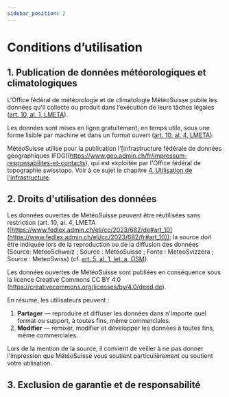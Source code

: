 ```yaml
---
sidebar_position: 2
---
```


# Conditions d’utilisation

## 1. Publication de données météorologiques et climatologiques
L'Office fédéral de météorologie et de climatologie MétéoSuisse publie les données qu'il collecte ou produit dans l’exécution de leurs tâches légales ([art. 10, al. 1, LMETA](https://www.fedlex.admin.ch/eli/cc/2023/682/de#art_10)).

Les données sont mises en ligne gratuitement, en temps utile, sous une forme lisible par machine et dans un format ouvert ([art. 10, al. 4, LMETA](https://www.fedlex.admin.ch/eli/cc/2023/682/de#art_10)).

MétéoSuisse utilise pour la publication l'[infrastructure fédérale de données géographiques IFDG[(https://www.geo.admin.ch/fr/impressum-responsabilites-et-contacts), qui est exploitée par l'Office fédéral de topographie swisstopo. Voir à ce sujet le chapitre [4. Utilisation de l'infrastructure](#4--utilisation-de-l-infrastructure). 



## 2. Droits d'utilisation des données
Les données ouvertes de MétéoSuisse peuvent être réutilisées sans restriction (art. 10, al. 4, LMETA ([https://www.fedlex.admin.ch/eli/cc/2023/682/de#art_10](https://www.fedlex.admin.ch/eli/cc/2023/682/fr#art_10)); la source doit être indiquée lors de la reproduction ou de la diffusion des données (Source: MeteoSchweiz ; Source : MétéoSuisse ; Fonte : MeteoSvizzera ; Source : MeteoSwiss) (cf. [art. 5, al. 1, let. a, OSM](https://www.fedlex.admin.ch/eli/cc/2024/452/de#art_5)). 

Les données ouvertes de MétéoSuisse sont publiées en conséquence sous la licence Creative Commons CC BY 4.0 (https://creativecommons.org/licenses/by/4.0/deed.de).

<!-- TODO : insérer ! [Logo CC-BY] (/docs/assets/img/ccby.png) -->

En résumé, les utilisateurs peuvent :
1. **Partager** — reproduire et diffuser les données dans n'importe quel format ou support, à toutes fins, même commerciales.
2. **Modifier** — remixer, modifier et développer les données à toutes fins, même commerciales.

Lors de la mention de la source, il convient de veiller à ne pas donner l'impression que MétéoSuisse vous soutient particulièrement ou soutient votre utilisation.



## 3. Exclusion de garantie et de responsabilité
